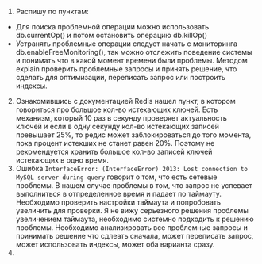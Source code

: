 1. Распишу по пунктам:
  * Для поиска проблемной операции можно использовать db.currentOp() и потом остановить операцию db.killOp()
  * Устранять проблемные операции следует начать с мониторинга db.enableFreeMonitoring(), так можно отслежить поведение системы и понимать что в какой момент времени были проблемы. Методом explain проверить проблемные запросы и принять решение, что сделать для оптимизации, переписать запрос или построить индексы.
2. Ознакомившись с документацией Redis нашел пункт, в котором говориться про большое кол-во истекающих ключей. Есть механизм, который 10 раз в секунду проверяет актуальность ключей и если в одну секунду кол-во истекающих записей превышает 25%, то редис может заблокироваться до того момента, пока процент истекших не станет равен 20%. Поэтому не рекомендуется хранить большое кол-во записей ключей истекающих в одно время.
3. Ошибка ``InterfaceError: (InterfaceError) 2013: Lost connection to MySQL server during query`` говорит о том, что есть сетевые проблемы. В нашем случае проблемы в том, что запрос не успевает выполниться в отпределенное время и падает по таймауту. Необходимо проверить настройки таймаута и попробовать увеличить для проверки. Я не вижу серьезного решения проблемы увеличением таймаута, необходимо системно подходить к решению проблемы. Необходимо анализировать все проблемные запросы и принимать решение что сдлеать сначала, может переписать запрос, может использовать индексы, может оба варианта сразу.
4. 
